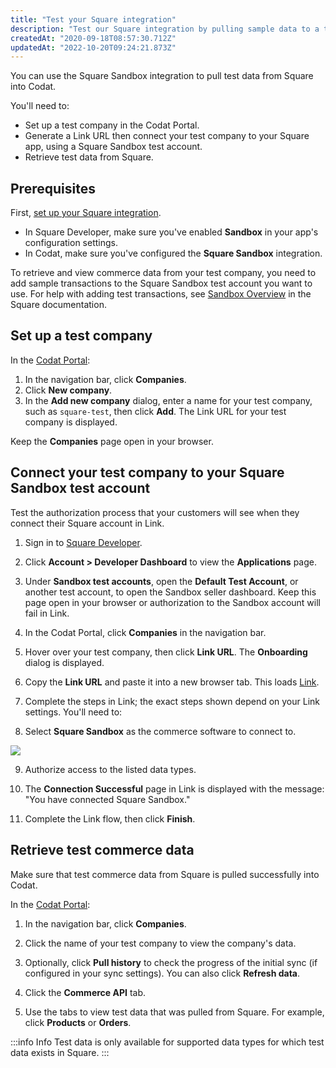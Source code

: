 ```yaml
---
title: "Test your Square integration"
description: "Test our Square integration by pulling sample data to a test company"
createdAt: "2020-09-18T08:57:30.712Z"
updatedAt: "2022-10-20T09:24:21.873Z"
---
```


You can use the Square Sandbox integration to pull test data from Square into Codat.

You'll need to:

- Set up a test company in the Codat Portal.
- Generate a Link URL then connect your test company to your Square app, using a Square Sandbox test account.
- Retrieve test data from Square.

## Prerequisites

First, [set up your Square integration](/commerce-square-setup).

- In Square Developer, make sure you've enabled **Sandbox** in your app's configuration settings.
- In Codat, make sure you've configured the **Square Sandbox** integration.

To retrieve and view commerce data from your test company, you need to add sample transactions to the Square Sandbox test account you want to use. For help with adding test transactions, see <a href="https://developer.squareup.com/docs/devtools/sandbox/overview" target="_blank">Sandbox Overview</a> in the Square documentation.

## Set up a test company

In the <a href="https://app.codat.io/" target="_blank">Codat Portal</a>:

1. In the navigation bar, click **Companies**.
2. Click **New company**.
3. In the **Add new company** dialog, enter a name for your test company, such as `square-test`, then click **Add**.
   The Link URL for your test company is displayed.

Keep the **Companies** page open in your browser.

## Connect your test company to your Square Sandbox test account

Test the authorization process that your customers will see when they connect their Square account in Link.

1. Sign in to <a href="https://developer.squareup.com/" target="_blank">Square Developer</a>.
2. Click **Account > Developer Dashboard** to view the **Applications** page.
3. Under **Sandbox test accounts**, open the **Default Test Account**, or another test account, to open the Sandbox seller dashboard. Keep this page open in your browser or authorization to the Sandbox account will fail in Link.
4. In the Codat Portal, click **Companies** in the navigation bar.
5. Hover over your test company, then click **Link URL**. The **Onboarding** dialog is displayed.
6. Copy the **Link URL** and paste it into a new browser tab. This loads [Link](/link).

7. Complete the steps in Link; the exact steps shown depend on your Link settings. You'll need to:

8. Select **Square Sandbox** as the commerce software to connect to.

<img src="/img/old/5b21f24-link-site-select-square-sandbox.png" />

9. Authorize access to the listed data types.

10. The **Connection Successful** page in Link is displayed with the message: "You have connected Square Sandbox."

11. Complete the Link flow, then click **Finish**.

## Retrieve test commerce data

Make sure that test commerce data from Square is pulled successfully into Codat.

In the <a href="https://app.codat.io/" target="_blank">Codat Portal</a>:

1. In the navigation bar, click **Companies**.

2. Click the name of your test company to view the company's data.

3. Optionally, click **Pull history** to check the progress of the initial sync (if configured in your sync settings). You can also click **Refresh data**.

4. Click the **Commerce API** tab.

5. Use the tabs to view test data that was pulled from Square. For example, click **Products** or **Orders**.

:::info Info
Test data is only available for supported data types for which test data exists in Square.
:::
